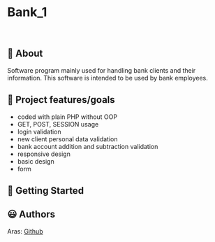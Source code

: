 # Bank_1

<!-- _web design project_ -->

<br>

## 🌟 About

Software program mainly used for handling bank clients and their information.
This software is intended to be used by bank employees.

<!-- Site published at: [GitHub pages](https://front-end-by-rimantas.github.io/40-grupe-portfolio-personal/) -->

<!-- Design: [Personal Portfolio](https://preview.colorlib.com/theme/personal/) -->

## 🎯 Project features/goals

-   coded with plain PHP without OOP
-   GET, POST, SESSION usage
-   login validation
-   new client personal data validation
-   bank account addition and subtraction validation
-   responsive design
-   basic design
-   form

## 🧰 Getting Started

## 😃 Authors

Aras: [Github](https://github.com/Dirigentas)
